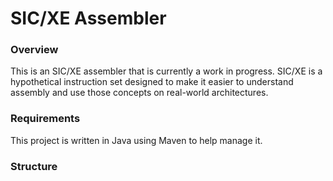 # SIC/XE Assembler

### Overview
This is an SIC/XE assembler that is currently a work in progress.  SIC/XE is a hypothetical instruction set designed to make it easier to understand assembly and use those concepts on real-world architectures.  

### Requirements
This project is written in Java using Maven to help manage it.  


### Structure
